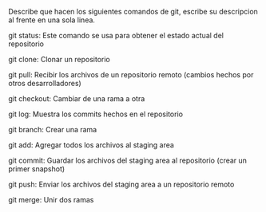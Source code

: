 Describe que hacen los siguientes comandos de git, escribe su descripcion al frente en una sola linea.

git status: Este comando se usa para obtener el estado actual del repositorio

git clone: Clonar un repositorio

git pull: Recibir los archivos de un repositorio remoto (cambios hechos por otros desarrolladores)

git checkout: Cambiar de una rama a otra 

git log: Muestra los commits hechos en el repositorio

git branch: Crear una rama

git add: Agregar todos los archivos al staging area

git commit: Guardar los archivos del staging area al repositorio (crear un primer snapshot)

git push: Enviar los archivos del staging area a un repositorio remoto

git merge: Unir dos ramas